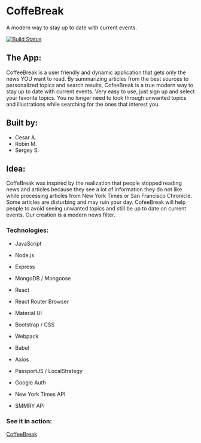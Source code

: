 # CoffeBreak
A modern way to stay up to date with current events. 

[![Build Status](https://travis-ci.org/CoffeBreakers/CoffeeBreak.svg?branch=master)](https://travis-ci.org/CoffeBreakers/CoffeeBreak)

## The App: 
  CoffeeBreak is a user friendly and dynamic application that gets only the news YOU want to read. By summarizing articles from the best  sources to personalized topics and search results, CofeeBreak is  a true modern way to stay up to date with current events. Very easy to use, just sign up and select your favorite topics. You no longer need to look through unwanted topics and illustrations while searching for the ones that interest you.

## Built by:
  - Cesar A.
  - Robin M.
  - Sergey S.

## Idea:
  CoffeBreak was inspired by the realization that people stopped reading news and articles because they see a lot of information they do not like while processing articles from New York Times or San Francisco Chronicle. Some articles are disturbing and may ruin your day. CofeeBreak will help people to avoid seeing unwanted topics and still be up to date on current events.  Our creation is a modern news filter.
  
### Technologies:
  * JavaScript
  * Node.js 
  * Express
  * MongoDB / Mongoose
  * React 
  * React Router Browser
  * Material UI
  * Bootstrap / CSS 
  * Webpack
  * Babel
  * Axios
  * PassportJS / LocalStrategy
  * Google Auth
  
  * New York Times API
  * SMMRY API
  
### See it in action:
[CoffeeBreak](https://coffee-break-berkeley.herokuapp.com/)

